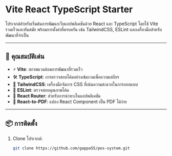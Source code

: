 # Vite React TypeScript Starter

โปรเจกต์สำหรับเริ่มต้นการพัฒนาเว็บแอปพลิเคชันด้วย React และ TypeScript โดยใช้ Vite รวดเร็วและทันสมัย พร้อมการตั้งค่าที่ครบครัน เช่น TailwindCSS, ESLint และเครื่องมือสำหรับพัฒนาที่จำเป็น

---

## 🚀 คุณสมบัติเด่น

- ⚡ **Vite**: สภาพแวดล้อมการพัฒนาที่รวดเร็ว
- 🛠️ **TypeScript**: การตรวจสอบโค้ดอย่างเข้มงวดเพื่อความเสถียร
- 🎨 **TailwindCSS**: เครื่องมือจัดการ CSS ที่เน้นความสะดวกในการออกแบบ
- 🧹 **ESLint**: ตรวจสอบคุณภาพโค้ด
- 🔄 **React Router**: สำหรับการนำทางในแอปพลิเคชัน
- 📄 **React-to-PDF**: แปลง React Component เป็น PDF ได้ง่าย

---

## 📦 การติดตั้ง

1. Clone โปรเจกต์:
   ```bash
   git clone https://github.com/gappa55/pos-system.git

